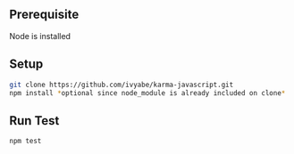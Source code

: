 ## Prerequisite
Node is installed

## Setup
```bash
git clone https://github.com/ivyabe/karma-javascript.git
npm install *optional since node_module is already included on clone*
```

## Run Test
```bash
npm test
```
